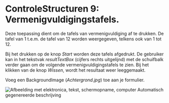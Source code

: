 # ControleStructuren 9: Vermenigvuldigingstafels. 

Deze toepassing dient om de tafels van vermenigvuldiging af te drukken.
De tafel van 1 t.e.m. de tafel van 12 worden weergegeven, telkens ook
van 1 tot 12.

Bij het drukken op de knop *Start* worden deze tafels afgedrukt. De
gebruiker kan in het tekstvak *resultTextBox* (cijfers rechts
uitgelijnd) met de schuifbalk verder gaan om de volgende
vermenigvuldigingstafels te zien. Bij het klikken van de knop *Wissen*,
wordt het resultaat weer leeggemaakt.

Voeg een BackgroundImage (*Achtergrond.jpg*) toe aan je formulier.

![Afbeelding met elektronica, tekst, schermopname, computer Automatisch
gegenereerde
beschrijving](./media/image1.png)